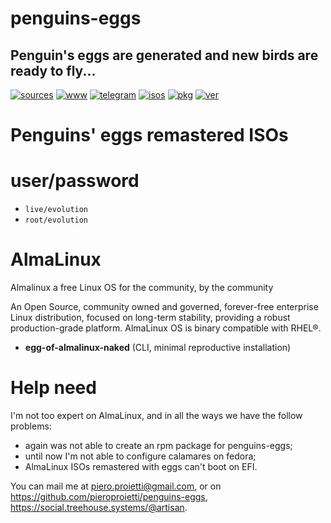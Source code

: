 penguins-eggs
=============

## Penguin&#39;s eggs are generated and new birds are ready to fly...
[![sources](https://img.shields.io/badge/github-sources-cyan)](https://github.com/pieroproietti/penguins-eggs)
[![www](https://img.shields.io/badge/www-blog-cyan)](https://penguins-eggs.net)
[![telegram](https://img.shields.io/badge/telegram-group-cyan)](https://t.me/penguins_eggs)
[![isos](https://img.shields.io/badge/images-ISO-blue)](https://sourceforge.net/projects/penguins-eggs/files/ISOS)
[![pkg](https://img.shields.io/badge/packages-bin-blue)](https://sourceforge.net/projects/penguins-eggs/files/Packages)
[![ver](https://img.shields.io/npm/v/penguins-eggs.svg)](https://npmjs.org/package/penguins-eggs)

# Penguins' eggs remastered ISOs

# user/password
* ```live/evolution```
* ```root/evolution```

# AlmaLinux

Almalinux a free Linux OS for the community, by the community

An Open Source, community owned and governed, forever-free enterprise Linux distribution, focused on long-term stability, providing a robust production-grade platform. AlmaLinux OS is binary compatible with RHEL®.

* **egg-of-almalinux-naked** (CLI, minimal reproductive installation)

# Help need
I'm not too expert on AlmaLinux, and in all the ways we have the follow problems:

* again was not able to create an rpm package for penguins-eggs;
* until now I'm not able to configure calamares on fedora;
* AlmaLinux ISOs remastered with eggs can't boot on EFI.

You can mail me at piero.proietti@gmail.com, or on https://github.com/pieroproietti/penguins-eggs, https://social.treehouse.systems/@artisan.
